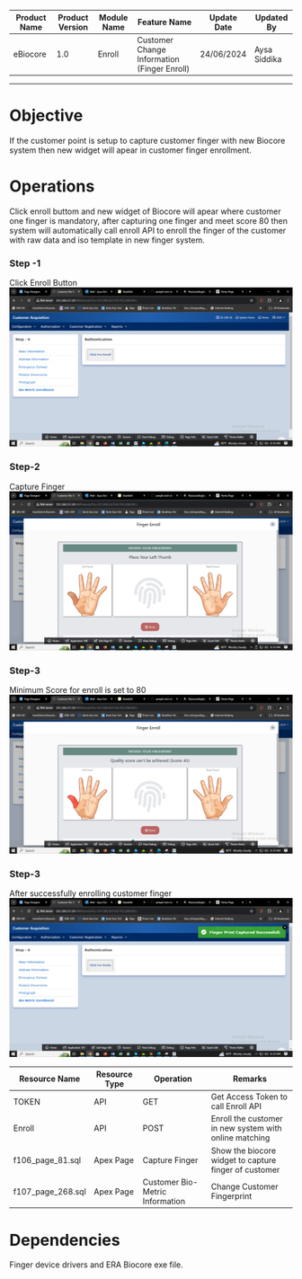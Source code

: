 

| Product Name | Product Version | Module Name | Feature Name | Update Date | Updated By
|---|---|---|---|---|---|
| eBiocore | 1.0 | Enroll | Customer Change Information (Finger Enroll) | 24/06/2024 | Aysa Siddika

***

# Objective
If the customer point is setup to capture customer finger with new Biocore system then new widget will apear in customer finger enrollment.

# Operations
Click enroll buttom and new widget of Biocore will apear where customer one finger is mandatory, after capturing one finger and meet score 80 then system will automatically call enroll API to enroll the finger of the customer with raw data and iso template in new finger system.
### Step -1
Click Enroll Button
![Click Enroll Button](images/ChangeE1.png)
### Step-2
Capture Finger
![Capture Finger](images/ChangeE2.png)
### Step-3
Minimum Score for enroll is set to 80
![After successfully enrolling customer finger](images/ChangeE3.png)
### Step-3
After successfully enrolling customer finger
![After successfully enrolling customer finger](images/ChangeE4.png)

| Resource Name | Resource Type | Operation | Remarks | 
|---|---|---|---|
| TOKEN | API | GET | Get Access Token to call Enroll API
| Enroll | API | POST | Enroll the customer in new system with online matching
| f106_page_81.sql | Apex Page | Capture Finger | Show the biocore widget to capture finger of customer
|f107_page_268.sql|Apex Page | Customer Bio-Metric Information | Change Customer Fingerprint 
# Dependencies
Finger device drivers and ERA Biocore exe file.
